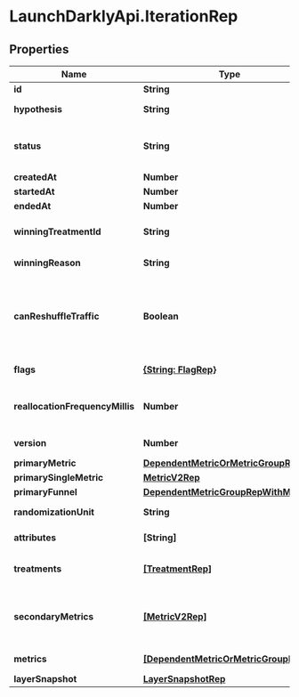 # LaunchDarklyApi.IterationRep

## Properties

Name | Type | Description | Notes
------------ | ------------- | ------------- | -------------
**id** | **String** | The iteration ID | [optional] 
**hypothesis** | **String** | The expected outcome of this experiment | 
**status** | **String** | The status of the iteration: &lt;code&gt;not_started&lt;/code&gt;, &lt;code&gt;running&lt;/code&gt;, &lt;code&gt;stopped&lt;/code&gt; | 
**createdAt** | **Number** |  | 
**startedAt** | **Number** |  | [optional] 
**endedAt** | **Number** |  | [optional] 
**winningTreatmentId** | **String** | The ID of the treatment chosen when the experiment stopped | [optional] 
**winningReason** | **String** | The reason you stopped the experiment | [optional] 
**canReshuffleTraffic** | **Boolean** | Whether the experiment may reassign traffic to different variations when the experiment audience changes (true) or must keep all traffic assigned to its initial variation (false). | [optional] 
**flags** | [**{String: FlagRep}**](FlagRep.md) | Details on the flag used in this experiment | [optional] 
**reallocationFrequencyMillis** | **Number** | The cadence (in milliseconds) to update the allocation. Only present for multi-armed bandits. | [optional] 
**version** | **Number** | The current version that the iteration is on | [optional] 
**primaryMetric** | [**DependentMetricOrMetricGroupRep**](DependentMetricOrMetricGroupRep.md) |  | [optional] 
**primarySingleMetric** | [**MetricV2Rep**](MetricV2Rep.md) |  | [optional] 
**primaryFunnel** | [**DependentMetricGroupRepWithMetrics**](DependentMetricGroupRepWithMetrics.md) |  | [optional] 
**randomizationUnit** | **String** | The unit of randomization for this iteration | [optional] 
**attributes** | **[String]** | The available attribute filters for this iteration | [optional] 
**treatments** | [**[TreatmentRep]**](TreatmentRep.md) | Details on the variations you are testing in the experiment | [optional] 
**secondaryMetrics** | [**[MetricV2Rep]**](MetricV2Rep.md) | Deprecated, use &lt;code&gt;metrics&lt;/code&gt; instead. Details on the secondary metrics for this experiment. | [optional] 
**metrics** | [**[DependentMetricOrMetricGroupRep]**](DependentMetricOrMetricGroupRep.md) | Details on the metrics for this experiment | [optional] 
**layerSnapshot** | [**LayerSnapshotRep**](LayerSnapshotRep.md) |  | [optional] 



